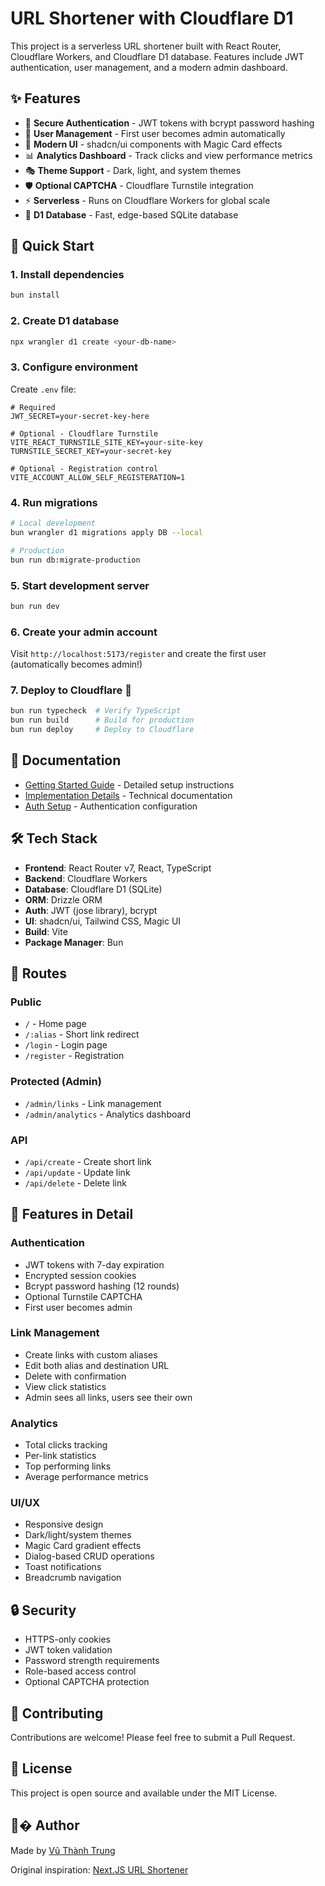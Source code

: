 # URL Shortener with Cloudflare D1

This project is a serverless URL shortener built with React Router, Cloudflare Workers, and Cloudflare D1 database. Features include JWT authentication, user management, and a modern admin dashboard.

## ✨ Features

- 🔐 **Secure Authentication** - JWT tokens with bcrypt password hashing
- 👤 **User Management** - First user becomes admin automatically
- 🎨 **Modern UI** - shadcn/ui components with Magic Card effects
- 📊 **Analytics Dashboard** - Track clicks and view performance metrics
- 🎭 **Theme Support** - Dark, light, and system themes
- 🛡️ **Optional CAPTCHA** - Cloudflare Turnstile integration
- ⚡ **Serverless** - Runs on Cloudflare Workers for global scale
- 💾 **D1 Database** - Fast, edge-based SQLite database

## 🚀 Quick Start

### 1. Install dependencies
```bash
bun install
```

### 2. Create D1 database
```bash
npx wrangler d1 create <your-db-name>
```

### 3. Configure environment
Create `.env` file:
```env
# Required
JWT_SECRET=your-secret-key-here

# Optional - Cloudflare Turnstile
VITE_REACT_TURNSTILE_SITE_KEY=your-site-key
TURNSTILE_SECRET_KEY=your-secret-key

# Optional - Registration control
VITE_ACCOUNT_ALLOW_SELF_REGISTERATION=1
```

### 4. Run migrations
```bash
# Local development
bun wrangler d1 migrations apply DB --local

# Production
bun run db:migrate-production
```

### 5. Start development server
```bash
bun run dev
```

### 6. Create your admin account
Visit `http://localhost:5173/register` and create the first user (automatically becomes admin!)

### 7. Deploy to Cloudflare 🚀
```bash
bun run typecheck  # Verify TypeScript
bun run build      # Build for production
bun run deploy     # Deploy to Cloudflare
```

## 📖 Documentation

- [Getting Started Guide](./GETTING_STARTED.md) - Detailed setup instructions
- [Implementation Details](./IMPLEMENTATION_COMPLETE.md) - Technical documentation
- [Auth Setup](./AUTH_SETUP.md) - Authentication configuration

## 🛠️ Tech Stack

- **Frontend**: React Router v7, React, TypeScript
- **Backend**: Cloudflare Workers
- **Database**: Cloudflare D1 (SQLite)
- **ORM**: Drizzle ORM
- **Auth**: JWT (jose library), bcrypt
- **UI**: shadcn/ui, Tailwind CSS, Magic UI
- **Build**: Vite
- **Package Manager**: Bun

## 📱 Routes

### Public
- `/` - Home page
- `/:alias` - Short link redirect
- `/login` - Login page
- `/register` - Registration

### Protected (Admin)
- `/admin/links` - Link management
- `/admin/analytics` - Analytics dashboard

### API
- `/api/create` - Create short link
- `/api/update` - Update link
- `/api/delete` - Delete link

## 🎯 Features in Detail

### Authentication
- JWT tokens with 7-day expiration
- Encrypted session cookies
- Bcrypt password hashing (12 rounds)
- Optional Turnstile CAPTCHA
- First user becomes admin

### Link Management
- Create links with custom aliases
- Edit both alias and destination URL
- Delete with confirmation
- View click statistics
- Admin sees all links, users see their own

### Analytics
- Total clicks tracking
- Per-link statistics
- Top performing links
- Average performance metrics

### UI/UX
- Responsive design
- Dark/light/system themes
- Magic Card gradient effects
- Dialog-based CRUD operations
- Toast notifications
- Breadcrumb navigation

## 🔒 Security

- HTTPS-only cookies
- JWT token validation
- Password strength requirements
- Role-based access control
- Optional CAPTCHA protection

## 🤝 Contributing

Contributions are welcome! Please feel free to submit a Pull Request.

## 📄 License

This project is open source and available under the MIT License.

## 👨‍� Author

Made by [Vũ Thành Trung](https://discord.gg/TR8k3MtjNZ)

Original inspiration: [Next.JS URL Shortener](https://github.com/vuthanhtrung2010/url-shortener)
